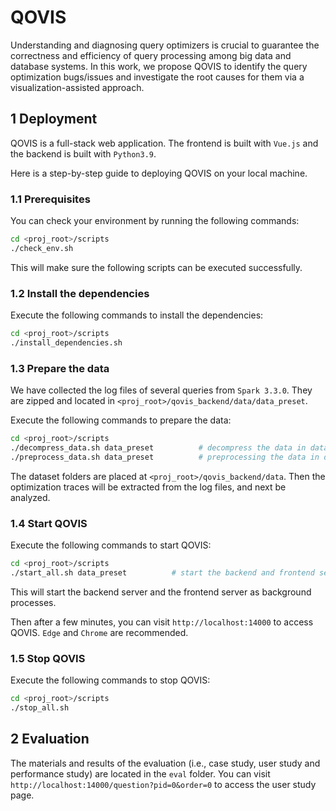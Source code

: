 # QOVIS

Understanding and diagnosing query optimizers is crucial to guarantee the correctness and efficiency of query processing among big data and database systems. In this work, we propose QOVIS to identify the query optimization bugs/issues and investigate the root causes for them via a visualization-assisted approach.

## 1 Deployment

QOVIS is a full-stack web application. The frontend is built with `Vue.js` and the backend is built with `Python3.9`.

Here is a step-by-step guide to deploying QOVIS on your local machine.

### 1.1 Prerequisites
You can check your environment by running the following commands:

```bash
cd <proj_root>/scripts
./check_env.sh
```

This will make sure the following scripts can be executed successfully.

### 1.2 Install the dependencies

Execute the following commands to install the dependencies:

```bash
cd <proj_root>/scripts
./install_dependencies.sh
```

### 1.3 Prepare the data
We have collected the log files of several queries from `Spark 3.3.0`. They are zipped and located in `<proj_root>/qovis_backend/data/data_preset`.

Execute the following commands to prepare the data:

```bash
cd <proj_root>/scripts
./decompress_data.sh data_preset          # decompress the data in dataset "data_preset"
./preprocess_data.sh data_preset          # preprocessing the data in dataset "data_preset"
```

The dataset folders are placed at `<proj_root>/qovis_backend/data`.
Then the optimization traces will be extracted from the log files, and next be analyzed.

### 1.4 Start QOVIS

Execute the following commands to start QOVIS:

```bash
cd <proj_root>/scripts
./start_all.sh data_preset          # start the backend and frontend servers with dataset "data_preset"
```

This will start the backend server and the frontend server as background processes.

Then after a few minutes, you can visit `http://localhost:14000` to access QOVIS. `Edge` and `Chrome` are recommended.

### 1.5 Stop QOVIS

Execute the following commands to stop QOVIS:

```bash
cd <proj_root>/scripts
./stop_all.sh
```


## 2 Evaluation

The materials and results of the evaluation (i.e., case study, user study and performance study) are located in the `eval` folder.
You can visit `http://localhost:14000/question?pid=0&order=0` to access the user study page.
